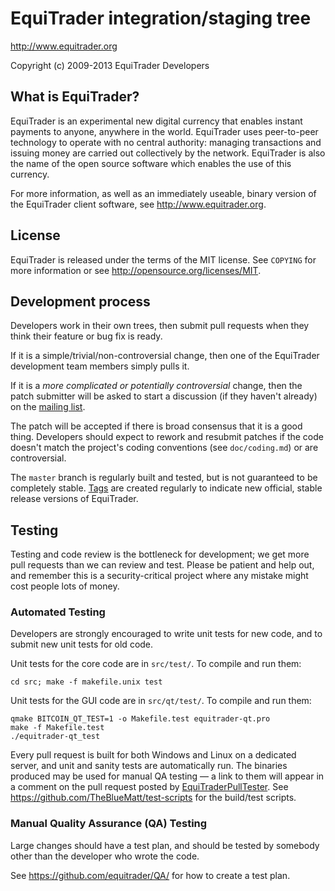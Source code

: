EquiTrader integration/staging tree
================================

http://www.equitrader.org

Copyright (c) 2009-2013 EquiTrader Developers

What is EquiTrader?
----------------

EquiTrader is an experimental new digital currency that enables instant payments to
anyone, anywhere in the world. EquiTrader uses peer-to-peer technology to operate
with no central authority: managing transactions and issuing money are carried
out collectively by the network. EquiTrader is also the name of the open source
software which enables the use of this currency.

For more information, as well as an immediately useable, binary version of
the EquiTrader client software, see http://www.equitrader.org.

License
-------

EquiTrader is released under the terms of the MIT license. See `COPYING` for more
information or see http://opensource.org/licenses/MIT.

Development process
-------------------

Developers work in their own trees, then submit pull requests when they think
their feature or bug fix is ready.

If it is a simple/trivial/non-controversial change, then one of the EquiTrader
development team members simply pulls it.

If it is a *more complicated or potentially controversial* change, then the patch
submitter will be asked to start a discussion (if they haven't already) on the
[mailing list](http://sourceforge.net/mailarchive/forum.php?forum_name=equitrader-development).

The patch will be accepted if there is broad consensus that it is a good thing.
Developers should expect to rework and resubmit patches if the code doesn't
match the project's coding conventions (see `doc/coding.md`) or are
controversial.

The `master` branch is regularly built and tested, but is not guaranteed to be
completely stable. [Tags](https://github.com/equitrader/equitrader/tags) are created
regularly to indicate new official, stable release versions of EquiTrader.

Testing
-------

Testing and code review is the bottleneck for development; we get more pull
requests than we can review and test. Please be patient and help out, and
remember this is a security-critical project where any mistake might cost people
lots of money.

### Automated Testing

Developers are strongly encouraged to write unit tests for new code, and to
submit new unit tests for old code.

Unit tests for the core code are in `src/test/`. To compile and run them:

    cd src; make -f makefile.unix test

Unit tests for the GUI code are in `src/qt/test/`. To compile and run them:

    qmake BITCOIN_QT_TEST=1 -o Makefile.test equitrader-qt.pro
    make -f Makefile.test
    ./equitrader-qt_test

Every pull request is built for both Windows and Linux on a dedicated server,
and unit and sanity tests are automatically run. The binaries produced may be
used for manual QA testing — a link to them will appear in a comment on the
pull request posted by [EquiTraderPullTester](https://github.com/EquiTraderPullTester). See https://github.com/TheBlueMatt/test-scripts
for the build/test scripts.

### Manual Quality Assurance (QA) Testing

Large changes should have a test plan, and should be tested by somebody other
than the developer who wrote the code.

See https://github.com/equitrader/QA/ for how to create a test plan.
